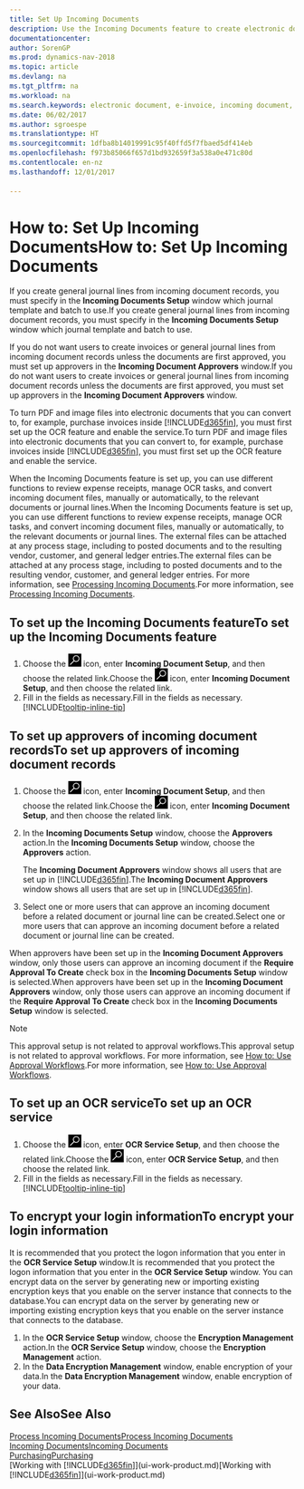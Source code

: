 ```yaml
---
title: Set Up Incoming Documents
description: Use the Incoming Documents feature to create electronic documents, manage OCR tasks, import invoices, and convert image files.
documentationcenter: 
author: SorenGP
ms.prod: dynamics-nav-2018
ms.topic: article
ms.devlang: na
ms.tgt_pltfrm: na
ms.workload: na
ms.search.keywords: electronic document, e-invoice, incoming document, OCR, ecommerce, document exchange, import invoice
ms.date: 06/02/2017
ms.author: sgroespe
ms.translationtype: HT
ms.sourcegitcommit: 1dfba8b14019991c95f40ffd5f7fbaed5df414eb
ms.openlocfilehash: f973b85066f657d1bd932659f3a538a0e471c80d
ms.contentlocale: en-nz
ms.lasthandoff: 12/01/2017

---
```

# <a name="how-to-set-up-incoming-documents"></a><span data-ttu-id="1b4b0-103">How to: Set Up Incoming Documents</span><span class="sxs-lookup"><span data-stu-id="1b4b0-103">How to: Set Up Incoming Documents</span></span>
<span data-ttu-id="1b4b0-104">If you create general journal lines from incoming document records, you must specify in the **Incoming Documents Setup** window which journal template and batch to use.</span><span class="sxs-lookup"><span data-stu-id="1b4b0-104">If you create general journal lines from incoming document records, you must specify in the **Incoming Documents Setup** window which journal template and batch to use.</span></span>

<span data-ttu-id="1b4b0-105">If you do not want users to create invoices or general journal lines from incoming document records unless the documents are first approved, you must set up approvers in the **Incoming Document Approvers** window.</span><span class="sxs-lookup"><span data-stu-id="1b4b0-105">If you do not want users to create invoices or general journal lines from incoming document records unless the documents are first approved, you must set up approvers in the **Incoming Document Approvers** window.</span></span>

<span data-ttu-id="1b4b0-106">To turn PDF and image files into electronic documents that you can convert to, for example, purchase invoices inside [!INCLUDE[d365fin](includes/d365fin_md.md)], you must first set up the OCR feature and enable the service.</span><span class="sxs-lookup"><span data-stu-id="1b4b0-106">To turn PDF and image files into electronic documents that you can convert to, for example, purchase invoices inside [!INCLUDE[d365fin](includes/d365fin_md.md)], you must first set up the OCR feature and enable the service.</span></span>

<span data-ttu-id="1b4b0-107">When the Incoming Documents feature is set up, you can use different functions to review expense receipts, manage OCR tasks, and convert incoming document files, manually or automatically, to the relevant documents or journal lines.</span><span class="sxs-lookup"><span data-stu-id="1b4b0-107">When the Incoming Documents feature is set up, you can use different functions to review expense receipts, manage OCR tasks, and convert incoming document files, manually or automatically, to the relevant documents or journal lines.</span></span> <span data-ttu-id="1b4b0-108">The external files can be attached at any process stage, including to posted documents and to the resulting vendor, customer, and general ledger entries.</span><span class="sxs-lookup"><span data-stu-id="1b4b0-108">The external files can be attached at any process stage, including to posted documents and to the resulting vendor, customer, and general ledger entries.</span></span> <span data-ttu-id="1b4b0-109">For more information, see [Processing Incoming Documents](across-process-income-documents.md).</span><span class="sxs-lookup"><span data-stu-id="1b4b0-109">For more information, see [Processing Incoming Documents](across-process-income-documents.md).</span></span>

## <a name="to-set-up-the-incoming-documents-feature"></a><span data-ttu-id="1b4b0-110">To set up the Incoming Documents feature</span><span class="sxs-lookup"><span data-stu-id="1b4b0-110">To set up the Incoming Documents feature</span></span>
1. <span data-ttu-id="1b4b0-111">Choose the ![Search for Page or Report](media/ui-search/search_small.png "Search for Page or Report icon") icon, enter **Incoming Document Setup**, and then choose the related link.</span><span class="sxs-lookup"><span data-stu-id="1b4b0-111">Choose the ![Search for Page or Report](media/ui-search/search_small.png "Search for Page or Report icon") icon, enter **Incoming Document Setup**, and then choose the related link.</span></span>
2. <span data-ttu-id="1b4b0-112">Fill in the fields as necessary.</span><span class="sxs-lookup"><span data-stu-id="1b4b0-112">Fill in the fields as necessary.</span></span> [!INCLUDE[tooltip-inline-tip](includes/tooltip-inline-tip_md.md)]

## <a name="to-set-up-approvers-of-incoming-document-records"></a><span data-ttu-id="1b4b0-113">To set up approvers of incoming document records</span><span class="sxs-lookup"><span data-stu-id="1b4b0-113">To set up approvers of incoming document records</span></span>
1. <span data-ttu-id="1b4b0-114">Choose the ![Search for Page or Report](media/ui-search/search_small.png "Search for Page or Report icon") icon, enter **Incoming Document Setup**, and then choose the related link.</span><span class="sxs-lookup"><span data-stu-id="1b4b0-114">Choose the ![Search for Page or Report](media/ui-search/search_small.png "Search for Page or Report icon") icon, enter **Incoming Document Setup**, and then choose the related link.</span></span>  
2. <span data-ttu-id="1b4b0-115">In the **Incoming Documents Setup** window, choose the **Approvers** action.</span><span class="sxs-lookup"><span data-stu-id="1b4b0-115">In the **Incoming Documents Setup** window, choose the **Approvers** action.</span></span>

    <span data-ttu-id="1b4b0-116">The **Incoming Document Approvers** window shows all users that are set up in [!INCLUDE[d365fin](includes/d365fin_md.md)].</span><span class="sxs-lookup"><span data-stu-id="1b4b0-116">The **Incoming Document Approvers** window shows all users that are set up in [!INCLUDE[d365fin](includes/d365fin_md.md)].</span></span>  
3. <span data-ttu-id="1b4b0-117">Select one or more users that can approve an incoming document before a related document or journal line can be created.</span><span class="sxs-lookup"><span data-stu-id="1b4b0-117">Select one or more users that can approve an incoming document before a related document or journal line can be created.</span></span>

<span data-ttu-id="1b4b0-118">When approvers have been set up in the **Incoming Document Approvers** window, only those users can approve an incoming document if the **Require Approval To Create** check box in the **Incoming Documents Setup** window is selected.</span><span class="sxs-lookup"><span data-stu-id="1b4b0-118">When approvers have been set up in the **Incoming Document Approvers** window, only those users can approve an incoming document if the **Require Approval To Create** check box in the **Incoming Documents Setup** window is selected.</span></span>

> [!NOTE]  
>   <span data-ttu-id="1b4b0-119">This approval setup is not related to approval workflows.</span><span class="sxs-lookup"><span data-stu-id="1b4b0-119">This approval setup is not related to approval workflows.</span></span> <span data-ttu-id="1b4b0-120">For more information, see [How to: Use Approval Workflows](across-how-use-approval-workflows.md).</span><span class="sxs-lookup"><span data-stu-id="1b4b0-120">For more information, see [How to: Use Approval Workflows](across-how-use-approval-workflows.md).</span></span>

## <a name="to-set-up-an-ocr-service"></a><span data-ttu-id="1b4b0-121">To set up an OCR service</span><span class="sxs-lookup"><span data-stu-id="1b4b0-121">To set up an OCR service</span></span>
1. <span data-ttu-id="1b4b0-122">Choose the ![Search for Page or Report](media/ui-search/search_small.png "Search for Page or Report icon") icon, enter **OCR Service Setup**, and then choose the related link.</span><span class="sxs-lookup"><span data-stu-id="1b4b0-122">Choose the ![Search for Page or Report](media/ui-search/search_small.png "Search for Page or Report icon") icon, enter **OCR Service Setup**, and then choose the related link.</span></span>
2. <span data-ttu-id="1b4b0-123">Fill in the fields as necessary.</span><span class="sxs-lookup"><span data-stu-id="1b4b0-123">Fill in the fields as necessary.</span></span> [!INCLUDE[tooltip-inline-tip](includes/tooltip-inline-tip_md.md)]

## <a name="to-encrypt-your-login-information"></a><span data-ttu-id="1b4b0-124">To encrypt your login information</span><span class="sxs-lookup"><span data-stu-id="1b4b0-124">To encrypt your login information</span></span>
<span data-ttu-id="1b4b0-125">It is recommended that you protect the logon information that you enter in the **OCR Service Setup** window.</span><span class="sxs-lookup"><span data-stu-id="1b4b0-125">It is recommended that you protect the logon information that you enter in the **OCR Service Setup** window.</span></span> <span data-ttu-id="1b4b0-126">You can encrypt data on the server by generating new or importing existing encryption keys that you enable on the server instance that connects to the database.</span><span class="sxs-lookup"><span data-stu-id="1b4b0-126">You can encrypt data on the server by generating new or importing existing encryption keys that you enable on the server instance that connects to the database.</span></span>

1. <span data-ttu-id="1b4b0-127">In the **OCR Service Setup** window, choose the **Encryption Management** action.</span><span class="sxs-lookup"><span data-stu-id="1b4b0-127">In the **OCR Service Setup** window, choose the **Encryption Management** action.</span></span>
2. <span data-ttu-id="1b4b0-128">In the **Data Encryption Management** window, enable encryption of your data.</span><span class="sxs-lookup"><span data-stu-id="1b4b0-128">In the **Data Encryption Management** window, enable encryption of your data.</span></span>

## <a name="see-also"></a><span data-ttu-id="1b4b0-129">See Also</span><span class="sxs-lookup"><span data-stu-id="1b4b0-129">See Also</span></span>
[<span data-ttu-id="1b4b0-130">Process Incoming Documents</span><span class="sxs-lookup"><span data-stu-id="1b4b0-130">Process Incoming Documents</span></span>](across-process-income-documents.md)  
[<span data-ttu-id="1b4b0-131">Incoming Documents</span><span class="sxs-lookup"><span data-stu-id="1b4b0-131">Incoming Documents</span></span>](across-income-documents.md)  
[<span data-ttu-id="1b4b0-132">Purchasing</span><span class="sxs-lookup"><span data-stu-id="1b4b0-132">Purchasing</span></span>](purchasing-manage-purchasing.md)  
<span data-ttu-id="1b4b0-133">[Working with [!INCLUDE[d365fin](includes/d365fin_md.md)]](ui-work-product.md)</span><span class="sxs-lookup"><span data-stu-id="1b4b0-133">[Working with [!INCLUDE[d365fin](includes/d365fin_md.md)]](ui-work-product.md)</span></span>

